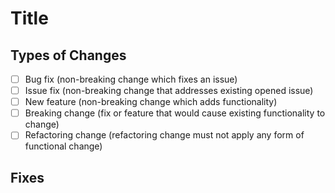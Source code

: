# Title

<!-- The title should be the name of the pull request being made -->

<!-- 
	Describe your changes in detail

	Example:
	- Added a new feature

	This new feature is very cool because it allows users to do X, Y, and Z

	- Fixed a bug
	- I forgor
	- Updated the documentation
	- Ate a sandwich
	- etc.
 -->

## Types of Changes

<!-- What types of changes does your code introduce? Please tick all the boxes that apply: -->

- [ ] Bug fix (non-breaking change which fixes an issue)
- [ ] Issue fix (non-breaking change that addresses existing opened issue)
- [ ] New feature (non-breaking change which adds functionality)
- [ ] Breaking change (fix or feature that would cause existing functionality to change)
- [ ] Refactoring change (refactoring change must not apply any form of functional change)

## Fixes

<!-- If there's an issue fix involved in this PR, please link the related issues using `fixes #number`
fixes #5
fixes #11
fixes #15

N/A if not applicable
-->
